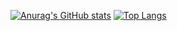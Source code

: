 [![Anurag's GitHub stats](https://github-readme-stats.vercel.app/api?username=GitXiaorong&hide=commits,prs,issues&hide_rank=true&include_all_commits=true&hide_border=true)](https://github.com/anuraghazra/github-readme-stats)
[![Top Langs](https://github-readme-stats.vercel.app/api/top-langs/?username=GitXiaorong&layout=compact&hide_border=true)](https://github.com/anuraghazra/github-readme-stats)
